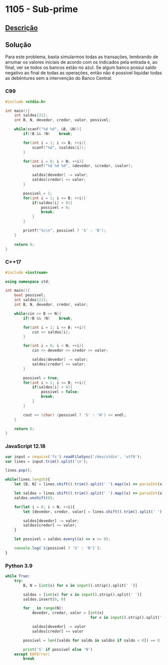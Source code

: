 # 1105 - Sub-prime

## [Descrição](https://www.beecrowd.com.br/judge/pt/problems/view/1105)

## Solução

Para este problema, basta simularmos todas as transações, lembrando de arrumar os valores iniciais de acordo com os indicados pela entrada e, ao final, ver se todos os bancos estão no azul. Se algum banco possui saldo negativo ao final de todas as operações, então não é possível liquidar todas as debêntures sem a intervenção do Banco Central.

### C99
```c
#include <stdio.h>

int main(){
    int saldos[21];
    int B, N, devedor, credor, valor, possivel;

    while(scanf("%d %d", &B, &N)){
        if(!B && !N)    break;

        for(int i = 1; i <= B; ++i){
            scanf("%d", &saldos[i]);
        }

        for(int i = 0; i < N; ++i){
            scanf("%d %d %d", &devedor, &credor, &valor);

            saldos[devedor] -= valor;
            saldos[credor] += valor;
        }

        possivel = 1;
        for(int i = 1; i <= B; ++i){
            if(saldos[i] < 0){
                possivel = 0;
                break;
            }
        }

        printf("%c\n", possivel ? 'S' : 'N');
    }
    
    return 0;
}
```

### C++17
```cpp
#include <iostream>

using namespace std;

int main(){
    bool possivel;
    int saldos[21];
    int B, N, devedor, credor, valor;

    while(cin >> B >> N){
        if(!B && !N)    break;

        for(int i = 1; i <= B; ++i){
            cin >> saldos[i];
        }

        for(int i = 0; i < N; ++i){
            cin >> devedor >> credor >> valor;

            saldos[devedor] -= valor;
            saldos[credor] += valor;
        }

        possivel = true;
        for(int i = 1; i <= B; ++i){
            if(saldos[i] < 0){
                possivel = false;
                break;
            }
        }

        cout << (char) (possivel ? 'S' : 'N') << endl;
    }

    return 0;
}
```

### JavaScript 12.18
```javascript
var input = require('fs').readFileSync('/dev/stdin', 'utf8');
var lines = input.trim().split('\n');

lines.pop();

while(lines.length){
    let [B, N] = lines.shift().trim().split(' ').map((x) => parseInt(x));

    let saldos = lines.shift().trim().split(' ').map((x) => parseInt(x));
    saldos.unshift(0);

    for(let i = 0; i < N; ++i){
        let [devedor, credor, valor] = lines.shift().trim().split(' ').map((x) => parseInt(x));

        saldos[devedor] -= valor;
        saldos[credor] += valor;
    }

    let possivel = saldos.every((x) => x >= 0);

    console.log(`${possivel ? 'S' : 'N'}`);
}
```

### Python 3.9
```python
while True:
    try:
        B, N = [int(x) for x in input().strip().split(' ')]

        saldos = [int(x) for x in input().strip().split(' ')]
        saldos.insert(0, 0)

        for _ in range(N):
            devedor, credor, valor = [int(x)
                                      for x in input().strip().split(' ')]

            saldos[devedor] -= valor
            saldos[credor] += valor

        possivel = len([saldo for saldo in saldos if saldo < 0]) == 0

        print('S' if possivel else 'N')
    except EOFError:
        break
```